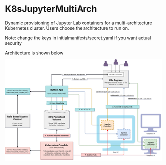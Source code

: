 # K8sJupyterMultiArch
Dynamic provisioning of Jupyter Lab containers for a multi-architecture Kubernetes cluster. Users choose the architecture to run on.

Note: change the keys in initialmanifests/secret.yaml if you want actual security

Architecture is shown below

![architecture](jupyterapparchitecture.png)
